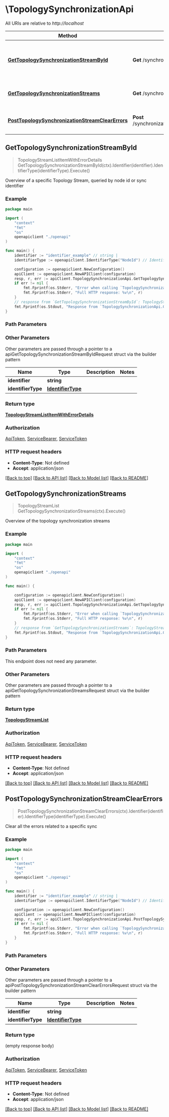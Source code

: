 # \TopologySynchronizationApi

All URIs are relative to *http://localhost*

Method | HTTP request | Description
------------- | ------------- | -------------
[**GetTopologySynchronizationStreamById**](TopologySynchronizationApi.md#GetTopologySynchronizationStreamById) | **Get** /synchronization/topology/streams/sync | Overview of a specific Topology Stream, queried by node id or sync identifier
[**GetTopologySynchronizationStreams**](TopologySynchronizationApi.md#GetTopologySynchronizationStreams) | **Get** /synchronization/topology/streams | Overview of the topology synchronization streams
[**PostTopologySynchronizationStreamClearErrors**](TopologySynchronizationApi.md#PostTopologySynchronizationStreamClearErrors) | **Post** /synchronization/topology/streams/clearErrors | Clear all the errors related to a specific sync



## GetTopologySynchronizationStreamById

> TopologyStreamListItemWithErrorDetails GetTopologySynchronizationStreamById(ctx).Identifier(identifier).IdentifierType(identifierType).Execute()

Overview of a specific Topology Stream, queried by node id or sync identifier



### Example

```go
package main

import (
    "context"
    "fmt"
    "os"
    openapiclient "./openapi"
)

func main() {
    identifier := "identifier_example" // string | 
    identifierType := openapiclient.IdentifierType("NodeId") // IdentifierType | 

    configuration := openapiclient.NewConfiguration()
    apiClient := openapiclient.NewAPIClient(configuration)
    resp, r, err := apiClient.TopologySynchronizationApi.GetTopologySynchronizationStreamById(context.Background()).Identifier(identifier).IdentifierType(identifierType).Execute()
    if err != nil {
        fmt.Fprintf(os.Stderr, "Error when calling `TopologySynchronizationApi.GetTopologySynchronizationStreamById``: %v\n", err)
        fmt.Fprintf(os.Stderr, "Full HTTP response: %v\n", r)
    }
    // response from `GetTopologySynchronizationStreamById`: TopologyStreamListItemWithErrorDetails
    fmt.Fprintf(os.Stdout, "Response from `TopologySynchronizationApi.GetTopologySynchronizationStreamById`: %v\n", resp)
}
```

### Path Parameters



### Other Parameters

Other parameters are passed through a pointer to a apiGetTopologySynchronizationStreamByIdRequest struct via the builder pattern


Name | Type | Description  | Notes
------------- | ------------- | ------------- | -------------
 **identifier** | **string** |  | 
 **identifierType** | [**IdentifierType**](IdentifierType.md) |  | 

### Return type

[**TopologyStreamListItemWithErrorDetails**](TopologyStreamListItemWithErrorDetails.md)

### Authorization

[ApiToken](../README.md#ApiToken), [ServiceBearer](../README.md#ServiceBearer), [ServiceToken](../README.md#ServiceToken)

### HTTP request headers

- **Content-Type**: Not defined
- **Accept**: application/json

[[Back to top]](#) [[Back to API list]](../README.md#documentation-for-api-endpoints)
[[Back to Model list]](../README.md#documentation-for-models)
[[Back to README]](../README.md)


## GetTopologySynchronizationStreams

> TopologyStreamList GetTopologySynchronizationStreams(ctx).Execute()

Overview of the topology synchronization streams



### Example

```go
package main

import (
    "context"
    "fmt"
    "os"
    openapiclient "./openapi"
)

func main() {

    configuration := openapiclient.NewConfiguration()
    apiClient := openapiclient.NewAPIClient(configuration)
    resp, r, err := apiClient.TopologySynchronizationApi.GetTopologySynchronizationStreams(context.Background()).Execute()
    if err != nil {
        fmt.Fprintf(os.Stderr, "Error when calling `TopologySynchronizationApi.GetTopologySynchronizationStreams``: %v\n", err)
        fmt.Fprintf(os.Stderr, "Full HTTP response: %v\n", r)
    }
    // response from `GetTopologySynchronizationStreams`: TopologyStreamList
    fmt.Fprintf(os.Stdout, "Response from `TopologySynchronizationApi.GetTopologySynchronizationStreams`: %v\n", resp)
}
```

### Path Parameters

This endpoint does not need any parameter.

### Other Parameters

Other parameters are passed through a pointer to a apiGetTopologySynchronizationStreamsRequest struct via the builder pattern


### Return type

[**TopologyStreamList**](TopologyStreamList.md)

### Authorization

[ApiToken](../README.md#ApiToken), [ServiceBearer](../README.md#ServiceBearer), [ServiceToken](../README.md#ServiceToken)

### HTTP request headers

- **Content-Type**: Not defined
- **Accept**: application/json

[[Back to top]](#) [[Back to API list]](../README.md#documentation-for-api-endpoints)
[[Back to Model list]](../README.md#documentation-for-models)
[[Back to README]](../README.md)


## PostTopologySynchronizationStreamClearErrors

> PostTopologySynchronizationStreamClearErrors(ctx).Identifier(identifier).IdentifierType(identifierType).Execute()

Clear all the errors related to a specific sync



### Example

```go
package main

import (
    "context"
    "fmt"
    "os"
    openapiclient "./openapi"
)

func main() {
    identifier := "identifier_example" // string | 
    identifierType := openapiclient.IdentifierType("NodeId") // IdentifierType | 

    configuration := openapiclient.NewConfiguration()
    apiClient := openapiclient.NewAPIClient(configuration)
    resp, r, err := apiClient.TopologySynchronizationApi.PostTopologySynchronizationStreamClearErrors(context.Background()).Identifier(identifier).IdentifierType(identifierType).Execute()
    if err != nil {
        fmt.Fprintf(os.Stderr, "Error when calling `TopologySynchronizationApi.PostTopologySynchronizationStreamClearErrors``: %v\n", err)
        fmt.Fprintf(os.Stderr, "Full HTTP response: %v\n", r)
    }
}
```

### Path Parameters



### Other Parameters

Other parameters are passed through a pointer to a apiPostTopologySynchronizationStreamClearErrorsRequest struct via the builder pattern


Name | Type | Description  | Notes
------------- | ------------- | ------------- | -------------
 **identifier** | **string** |  | 
 **identifierType** | [**IdentifierType**](IdentifierType.md) |  | 

### Return type

 (empty response body)

### Authorization

[ApiToken](../README.md#ApiToken), [ServiceBearer](../README.md#ServiceBearer), [ServiceToken](../README.md#ServiceToken)

### HTTP request headers

- **Content-Type**: Not defined
- **Accept**: application/json

[[Back to top]](#) [[Back to API list]](../README.md#documentation-for-api-endpoints)
[[Back to Model list]](../README.md#documentation-for-models)
[[Back to README]](../README.md)

